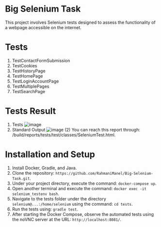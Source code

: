 # Big Selenium Task
This project involves Selenium tests designed to assess the functionality of a webpage accessible on the internet.
# Tests 
1. TestContactFormSubmission
2. TestCookies
3. TestHistoryPage
4. TestHomePage
5. TestLoginAccountPage
6. TestMultiplePages
7. TestSearchPage
# Tests Result 
1. Tests
![image](https://github.com/RahmaniManel/Big-Selenium-Task/assets/82101546/3733bde2-1270-482f-8a12-e2661e05790e)
2. Standard Output
![image (2)](https://github.com/RahmaniManel/Big-Selenium-Task/assets/82101546/3d2fd92f-382b-472d-ab22-9c9e268fe90e)
You can reach this report through: /build/reports/tests/test/classes/SeleniumTest.html.
# Installation and Setup 
1. Install Docker, Gradle, and Java.
2. Clone the repository: `https://github.com/RahmaniManel/Big-Selenium-Task.git`.
3. Under your project directory, execute the command: `docker-compose up`.
4. Open another terminal and execute the command: `docker exec -it selenium_testenv bash`.
5. Navigate to the tests folder under the directory `selenium@...:/home/selenium` using the command: `cd tests`.
6. Run the tests using: `gradle test`.
7. After starting the Docker Compose, observe the automated tests using the noVNC server at the URL: `http://localhost:8081/`.

